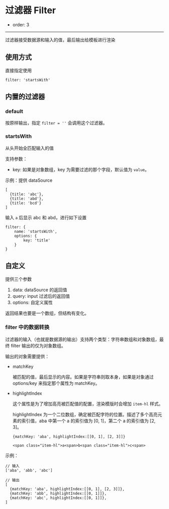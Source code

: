 # 过滤器 Filter

- order: 3

----

过滤器接受数据源和输入的值，最后输出给模板进行渲染

## 使用方式

直接指定使用

```
filter: 'startsWith'
```

## 内置的过滤器

### default

按原样输出，指定 `filter = ''` 会调用这个过滤器。

### startsWith

从头开始全匹配输入的值

支持参数：

 -  key: 如果是对象数组，key 为需要过滤的那个字段，默认值为 `value`。

示例：提供 dataSource

```
[
  {title: 'abc'},
  {title: 'abd'},
  {title: 'bcd'}
]
```

输入 `a` 后显示 abc 和 abd，进行如下设置

```
filter: {
    name: 'startsWith',
    options: {
        key: 'title'
    }
}
```

## 自定义

提供三个参数

1. data: dataSource 的返回值
2. query: input 过滤后的返回值
3. options: 自定义属性

返回结果也要是一个数组，但结构有变化。

### filter 中的数据转换

过滤器的输入（也就是数据源的输出）支持两个类型：字符串数组和对象数组，最终 filter 输出的仅为对象数组。

输出的对象需要提供：

 -  matchKey

    被匹配的值，最后显示的内容。如果是字符串则取本身，如果是对象通过 options/key 来指定那个属性为 matchKey。

 -  highlightIndex

    这个属性是为了增加高亮被匹配值的配置，渲染模版时会增加 `item-hl` 样式。

    highlightIndex 为一个二位数组，确定被匹配字符的位置。描述了多个高亮元素的索引值，aba 中第一个 a 的索引值为 [0, 1]，第二个 a 的索引值为 [2, 3]。

    ```
    {matchKey: 'aba', highlightIndex:[[0, 1], [2, 3]]}
    ```

    ```
    <span class="item-hl">a<span>b<span class="item-hl">c<span>
    ```

示例：

```
// 输入
['aba', 'abb', 'abc']

// 输出
[
  {matchKey: 'aba', highlightIndex:[[0, 1], [2, 3]]},
  {matchKey: 'abb', highlightIndex:[[0, 1]]},
  {matchKey: 'abc', highlightIndex:[[0, 1]]},
]
```
